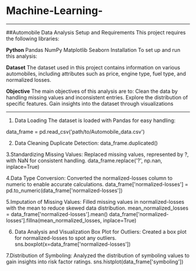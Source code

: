 # Machine-Learning-
______________________
##Automobile Data Analysis
Setup and Requirements
This project requires the following libraries:

**Python** 
Pandas
NumPy
Matplotlib
Seaborn
Installation
To set up and run this analysis:

**Dataset**
The dataset used in this project contains information on various automobiles, including attributes such as price, engine type, fuel type, and normalized losses.

**Objective**
The main objectives of this analysis are to:
Clean the data by handling missing values and inconsistent entries.
Explore the distribution of specific features.
Gain insights into the dataset through visualizations
__________


1. Data Loading
The dataset is loaded with Pandas for easy handling:

data_frame = pd.read_csv('path/to/Automobile_data.csv')

2. Data Cleaning
Duplicate Detection: 
data_frame.duplicated()

3.Standardizing Missing Values: Replaced missing values, represented by ?, with NaN for consistent handling.
data_frame.replace('?', np.nan, inplace=True)


4.Data Type Conversion: Converted the normalized-losses column to numeric to enable accurate calculations.
data_frame['normalized-losses'] = pd.to_numeric(data_frame['normalized-losses'])


5.Imputation of Missing Values: Filled missing values in normalized-losses with the mean to reduce skewed data distribution.
mean_normalized_losses = data_frame['normalized-losses'].mean()
data_frame['normalized-losses'].fillna(mean_normalized_losses, inplace=True)


6. Data Analysis and Visualization
Box Plot for Outliers: Created a box plot for normalized-losses to spot any outliers.
sns.boxplot(x=data_frame['normalized-losses'])


7.Distribution of Symboling: Analyzed the distribution of symboling values to gain insights into risk factor ratings.
sns.histplot(data_frame['symboling'])





